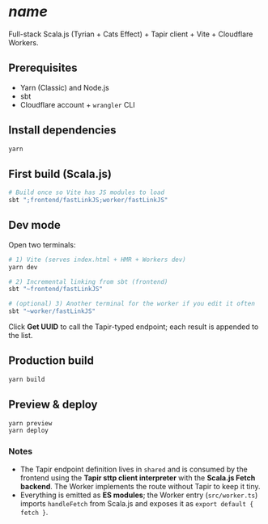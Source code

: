# $name$

Full-stack Scala.js (Tyrian + Cats Effect) + Tapir client + Vite + Cloudflare Workers.

## Prerequisites
- Yarn (Classic) and Node.js
- sbt
- Cloudflare account + `wrangler` CLI

## Install dependencies
```bash
yarn
```

## First build (Scala.js)

```bash
# Build once so Vite has JS modules to load
sbt ";frontend/fastLinkJS;worker/fastLinkJS"
```

## Dev mode

Open two terminals:

```bash
# 1) Vite (serves index.html + HMR + Workers dev)
yarn dev

# 2) Incremental linking from sbt (frontend)
sbt "~frontend/fastLinkJS"

# (optional) 3) Another terminal for the worker if you edit it often
sbt "~worker/fastLinkJS"
```

Click **Get UUID** to call the Tapir-typed endpoint; each result is appended to the list.

## Production build

```bash
yarn build
```

## Preview & deploy

```bash
yarn preview
yarn deploy
```

### Notes

* The Tapir endpoint definition lives in `shared` and is consumed by the frontend using the **Tapir sttp client interpreter** with the **Scala.js Fetch backend**. The Worker implements the route without Tapir to keep it tiny.
* Everything is emitted as **ES modules**; the Worker entry (`src/worker.ts`) imports `handleFetch` from Scala.js and exposes it as `export default { fetch }`.